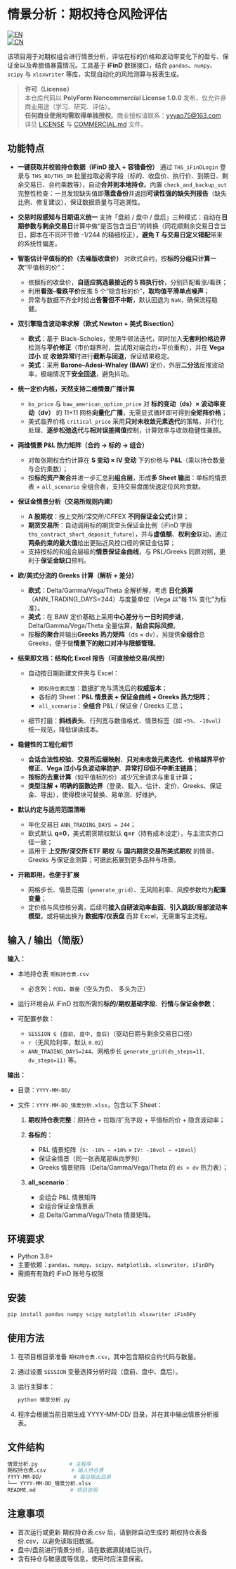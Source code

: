 # 情景分析：期权持仓风险评估

[![EN](https://img.shields.io/badge/lang-English-blue.svg)](./README.en.md)  
[![CN](https://img.shields.io/badge/lang-中文-red.svg)](./README.md)

该项目用于对期权组合进行情景分析，评估在标的价格和波动率变化下的盈亏、保证金以及希腊值暴露情况。工具基于 **iFinD** 数据接口，结合 `pandas`、`numpy`、`scipy` 与 `xlsxwriter` 等库，实现自动化的风险测算与报表生成。 

> **许可（License）**  
> 本仓库代码以 **PolyForm Noncommercial License 1.0.0** 发布，仅允许非商业用途（学习、研究、评估）。  
> **任何商业使用均需取得单独授权**。商业授权请联系：yyyao75@163.com  
> 详见 [LICENSE](./LICENSE) 与 [COMMERCIAL.md](./COMMERCIAL.md) 文件。


## 功能特点

* **一键获取并校验持仓数据（iFinD 接入 + 容错备份）**
  通过 `THS_iFinDLogin` 登录与 `THS_BD/THS_DR` 批量拉取必需字段（标的、收盘价、执行价、到期日、剩余交易日、合约乘数等），自动**合并到本地持仓**。内置 `check_and_backup_out` 完整性检查：一旦发现缺失值即**落盘备份**并返回**可读性强的缺失列报告**（缺失比例、修复建议），保证数据质量与可追溯性。

* **交易时段感知与日期语义统一**
  支持「盘前 / 盘中 / 盘后」三种模式：自动在**日期参数与剩余交易日**计算中做“是否包含当日”的转换（同花顺剩余交易日含当日，脚本在不同环节做 -1/244 的精细校正），**避免 T 与交易日定义错配**带来的系统性偏差。

* **智能估计平值标的价（去噪版收盘价）**
  对欧式合约，按**标的分组只计算一次**“平值标的价”：

  * 依据标的收盘价，**自适应挑选最接近的 5 档执行价**，分别匹配看涨/看跌；
  * 利用**看涨–看跌平价**反推 5 个“隐含标的价”，**取均值平滑单点噪声**；
  * 异常与数据不齐全时给出**告警但不中断**，默认回退为 `NaN`，确保流程稳健。

* **双引擎隐含波动率求解（欧式 Newton + 美式 Bisection）**

  * **欧式**：基于 Black–Scholes，使用牛顿法迭代，同时加入**无套利价格边界**检测与**平价修正**（市价越界时，尝试用对端合约+平价重构），并在 **Vega 过小** 或 **收敛异常**时进行**截断与回退**，保证结果稳定。
  * **美式**：采用 **Barone–Adesi–Whaley (BAW)** 定价，外层**二分法**反推波动率，极端情况下**安全回退**，避免抖动。

* **统一定价内核，天然支持二维情景广播计算**

  * `bs_price` 与 `baw_american_option_price` 对 **标的变动（ds）× 波动率变动（dv）** 的 11×11 网格**向量化广播**，无需显式循环即可得到**全矩阵价格**；
  * 美式临界价格 `critical_price` 采用**只对未收敛元素迭代**的策略，并行化处理、**逐步松弛迭代**与**相对误差阈值**控制，计算效率与收敛稳健性兼顾。

* **两维情景 P\&L 热力矩阵（合约 → 标的 → 组合）**

  * 对每张期权合约计算在 **S 变动 × IV 变动** 下的价格与 **P\&L**（乘以持仓数量与合约乘数）；
  * 按**标的资产聚合**并进一步汇总到**组合层**，形成**多 Sheet 输出**：单标的情景表 + `all_scenario` 全组合表，支持交易盘面快速定位风险贡献。

* **保证金情景分析（交易所规则内建）**

  * **A 股期权**：按上交所/深交所/CFFEX **不同保证金公式**计算；
  * **期货交易所**：自动调用标的期货空头保证金比例（iFinD 字段 `ths_contract_short_deposit_future`），并与**虚值额**、**权利金**联动，通过**两条约束的最大值**给出更贴近风控口径的保证金估算；
  * 支持按标的和组合层级的**情景保证金曲线**，与 P\&L/Greeks 同屏对照，更利于**保证金缺口**预判。

* **欧/美式分流的 Greeks 计算（解析 + 差分）**

  * **欧式**：Delta/Gamma/Vega/Theta 全解析解，考虑 **日化换算**（ANN\_TRADING\_DAYS=244）与度量单位（Vega 以“每 1% 变化”为标准）。
  * **美式**：在 BAW 定价基础上采用**中心差分**与**一日时间步进**，Delta/Gamma/Vega/Theta 全量估算，**贴合实际风控**。
  * 按**标的聚合**并输出**Greeks 热力矩阵**（ds × dv），另提供**全组合**总 Greeks，便于做**情景下的敞口对冲与限额管理**。

* **结果即文档：结构化 Excel 报告（可直接给交易/风控）**

  * 自动按日期新建文件夹与 Excel：

    * `期权持仓表完整`：数据扩充与清洗后的**权威版本**；
    * 各标的 Sheet：**P\&L 情景表 + 保证金曲线 + Greeks 热力矩阵**；
    * `all_scenario`：**全组合** P\&L / 保证金 / Greeks 汇总；
  * 细节打磨：**斜线表头**、行列宽与数值格式、情景标签（如 `+5%`、`-10vol`）统一规范，降低误读成本。

* **稳健性的工程化细节**

  * **会话合法性校验**、**交易所后缀映射**、**只对未收敛元素迭代**、**价格越界平价修正**、**Vega 过小与负波动率防护**、**异常打印但不中断主链路**；
  * **按标的去重计算**（如平值标的价）减少冗余请求与重复计算；
  * **类型注解 + 明确的函数边界**（登录、载入、估计、定价、Greeks、保证金、导出），使得模块可替换、易单测、好维护。

* **默认约定与适用范围清晰**

  * 年化交易日 `ANN_TRADING_DAYS = 244`；
  * 欧式默认 **q=0**，美式期货期权默认 **q=r**（持有成本设定），与主流实务口径一致；
  * 适用于 **上交所/深交所 ETF 期权** 与 **国内期货交易所美式期权** 的情景、Greeks 与保证金测算；可据此拓展到更多品种与场景。

* **开箱即用，也便于扩展**

  * 网格步长、情景范围（`generate_grid`）、无风险利率、风控参数均为**配置变量**；
  * 定价核与风控核分离，后续可**接入自研波动率曲面**、**引入跳跃/局部波动率模型**，或将输出换为 **数据库/仪表盘** 而非 Excel，无需重写主流程。

## 输入 / 输出（简版）

**输入：**

* 本地持仓表 `期权持仓表.csv`

  * 必含列：`代码`、`数量`（空头为负、 多头为正）
* 运行环境会从 iFinD 拉取所需的**标的/期权基础字段**、**行情**与**保证金参数**；
* 可配置参数：

  * `SESSION ∈ {盘前, 盘中, 盘后}`（驱动日期与剩余交易日口径）
  * `r`（无风险利率，默认 `0.02`）
  * `ANN_TRADING_DAYS=244`、网格步长 `generate_grid(ds_steps=11, dv_steps=11)` 等。

**输出：**

* 目录：`YYYY-MM-DD/`
* 文件：`YYYY-MM-DD_情景分析.xlsx`，包含以下 Sheet：

  1. **期权持仓表完整**：原持仓 + 拉取/扩充字段 + 平值标的价 + 隐含波动率；
  2. **各标的**：

     * P\&L 情景矩阵（`S: -10% ~ +10%` × `IV: -10vol ~ +10vol`）
     * 保证金情景（同一张表尾部纵向罗列）
     * Greeks 情景矩阵（Delta/Gamma/Vega/Theta 的 `ds × dv` 热力表）；
  3. **all\_scenario**：

     * 全组合 P\&L 情景矩阵
     * 全组合保证金情景表
     * 总 Delta/Gamma/Vega/Theta 情景矩阵。
## 环境要求
- Python 3.8+
- 主要依赖：`pandas`、`numpy`、`scipy`、`matplotlib`、`xlsxwriter`、`iFinDPy`
- 需拥有有效的 iFinD 账号与权限

## 安装
```bash
pip install pandas numpy scipy matplotlib xlsxwriter iFinDPy
```
## 使用方法

1. 在项目根目录准备 `期权持仓表.csv`，其中包含期权合约代码与数量。  
2. 通过设置 `SESSION` 变量选择分析时段（盘前、盘中、盘后）。  
3. 运行主脚本：  

   ```bash
   python 情景分析.py
   ```
4.	程序会根据当前日期生成 YYYY-MM-DD/ 目录，并在其中输出情景分析报表。
## 文件结构
```bash
情景分析.py          # 主程序
期权持仓表.csv        # 输入持仓表
YYYY-MM-DD/          # 每日输出目录
└── YYYY-MM-DD_情景分析.xlsx
README.md           # 项目说明
```

## 注意事项
- 首次运行或更新 期权持仓表.csv 后，请删除自动生成的 期权持仓表备份.csv，以避免读取旧数据。
- 盘中/盘前进行情景分析，请在数据源就绪后执行。
- 含有持仓与敏感度等信息，使用时应注意保密。